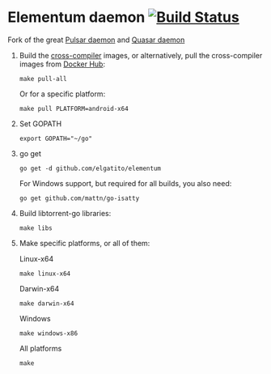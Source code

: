 Elementum daemon [![Build Status](https://travis-ci.org/elgatito/elementum.svg?branch=master)](https://travis-ci.org/elgatito/elementum)
======

Fork of the great [Pulsar daemon](https://github.com/steeve/pulsar) and [Quasar daemon](https://github.com/scakemyer/quasar)

1. Build the [cross-compiler](https://github.com/elgatito/cross-compiler) images,
    or alternatively, pull the cross-compiler images from [Docker Hub](https://hub.docker.com/r/elgatito/cross-compiler):

    ```
    make pull-all
    ```

    Or for a specific platform:
    ```
    make pull PLATFORM=android-x64
    ```

2. Set GOPATH

    ```
    export GOPATH="~/go"
    ```

3. go get

    ```
    go get -d github.com/elgatito/elementum
    ```

    For Windows support, but required for all builds, you also need:

    ```
    go get github.com/mattn/go-isatty
    ```

4. Build libtorrent-go libraries:

    ```
    make libs
    ```

5. Make specific platforms, or all of them:

    Linux-x64
    ```
    make linux-x64
    ```

    Darwin-x64
    ```
    make darwin-x64
    ```

    Windows
    ```
    make windows-x86
    ```

    All platforms
    ```
    make
    ```
